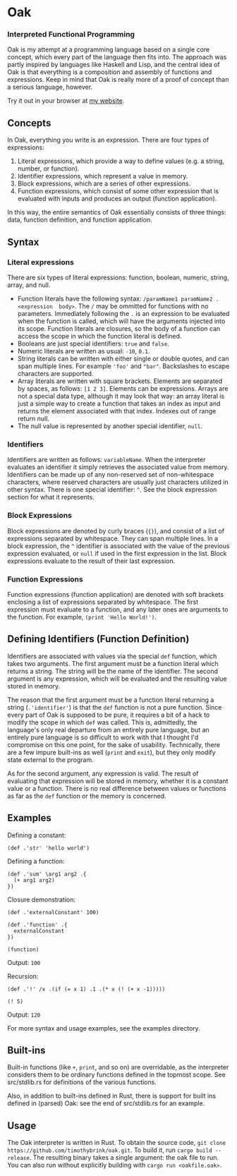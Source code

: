 # Oak

### Interpreted Functional Programming

Oak is my attempt at a programming language based on a single core concept, which every
part of the language then fits into. The approach was partly inspired by languages like
Haskell and Lisp, and the central idea of Oak is that everything is a composition and
assembly of functions and expressions. Keep in mind that Oak is really more of a proof
of concept than a serious language, however.

Try it out in your browser at [my website](https://timothybrink.dev/oak).

## Concepts

In Oak, everything you write is an expression. There are four types of expressions:

 1. Literal expressions, which provide a way to define values (e.g. a string, number, or
function).
 2. Identifier expressions, which represent a value in memory.
 3. Block expressions, which are a series of other expressions.
 4. Function expressions, which consist of some other expression that is evaluated with
    inputs and produces an output (function application).
 
In this way, the entire semantics of Oak essentially consists of three things: data,
function definition, and function application.

## Syntax
### Literal expressions

There are six types of literal expressions: function, boolean, numeric, string,
array, and null.

 - Function literals have the following syntax:
   `/paramName1 paramName2 .<expression  body>`. The `/` may be ommitted for functions
   with no parameters. Immediately following the `.` is an expression to be evaluated
   when the function is called, which will have the arguments injected into its scope.
   Function literals are closures, so the body of a function can access the scope in
   which the function literal is defined.
 - Booleans are just special identifiers: `true` and `false`.
 - Numeric literals are written as usual: `-10`, `0.1`.
 - String literals can be written with either single or double quotes, and can span
   multiple lines. For example `'foo'` and `"bar"`. Backslashes to escape characters are
   supported.
 - Array literals are written with square brackets. Elements are separated by spaces, as
   follows: `[1 2 3]`. Elements can be expressions. Arrays are not a special data type,
   although it may look that way: an array literal is just a simple way to create a
   function that takes an index as input and returns the element associated with that
   index. Indexes out of range return null.
 - The null value is represented by another special identifier, `null`.

### Identifiers

Identifiers are written as follows: `variableName`. When the interpreter
evaluates an identifier it simply retrieves the associated value from memory.
Identifiers can be made up of any non-reserved set of non-whitespace characters, where
reserved characters are usually just characters utilized in other syntax. There is one
special identifier: `^`. See the block expression section for what it represents.

### Block Expressions

Block expressions are denoted by curly braces (`{}`), and consist of a list of
expressions separated by whitespace. They can span multiple lines. In a block
expression, the `^` identifier is associated with the value of the previous expression
evaluated, or `null` if used in the first expression in the list. Block expressions
evaluate to the result of their last expression.

### Function Expressions

Function expressions (function application) are denoted with soft brackets enclosing a
list of expressions separated by whitespace. The first expression must evaluate to a
function, and any later ones are arguments to the function. For example,
`(print 'Hello World!')`.

## Defining Identifiers (Function Definition)

Identifiers are associated with values via the special `def` function, which takes two
arguments. The first argument must be a function literal which returns a string. The
string will be the name of the identifier. The second argument is any expression, which
will be evaluated and the resulting value stored in memory.

The reason that the first argument must be a function literal returning a string
(`.'identifier'`) is that the `def` function is not a pure function. Since every part of
Oak is supposed to be pure, it requires a bit of a hack to modify the scope in which
`def` was called. This is, admittedly, the language's only real departure from an
entirely pure language, but an entirely pure language is so difficult to work with that
I thought I'd compromise on this one point, for the sake of usability. Technically,
there are a few impure built-ins as well (`print` and `exit`), but they only modify
state external to the program.

As for the second argument, any expression is valid. The result of evaluating that
expression will be stored in memory, whether it is a constant value or a function. There
is no real difference between values or functions as far as the `def` function or the
memory is concerned.

## Examples

Defining a constant:
```
(def .'str' 'hello world')
```

Defining a function:
```
(def .'sum' \arg1 arg2 .{
  (+ arg1 arg2)
})
```

Closure demonstration:
```
(def .'externalConstant' 100)

(def .'function' .{
  externalConstant
})

(function)
```
Output: `100`

Recursion:
```
(def .'!' /x .(if (= x 1) .1 .(* x (! (+ x -1)))))

(! 5)
```
Output: `120`

For more syntax and usage examples, see the examples directory.

## Built-ins

Built-in functions (like `+`, `print`, and so on) are overridable, as the interpreter
considers them to be ordinary functions defined in the topmost scope. See src/stdlib.rs
for definitions of the various functions.

Also, in addition to built-ins defined in Rust, there is support for built ins defined
in (parsed) Oak: see the end of src/stdlib.rs for an example.

## Usage

The Oak interpreter is written in Rust. To obtain the source code,
`git clone https://github.com/timothybrink/oak.git`. To build it, run
`cargo build --release`. The resulting binary takes a single argument: the oak file to run. You can also run without explicitly building with `cargo run <oakfile.oak>`.